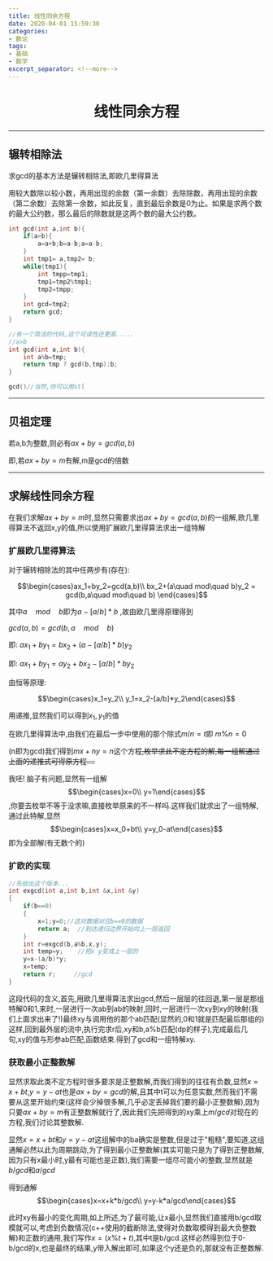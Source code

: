```yaml
---
title: 线性同余方程
date: 2020-04-01 15:59:30
categories:
- 数论
tags:
- 基础
- 数学
excerpt_separator: <!--more-->
---
```


# <center>线性同余方程</center>

------

## 辗转相除法

求gcd的基本方法是辗转相除法,即欧几里得算法

用较大数除以较小数，再用出现的余数（第一余数）去除除数，再用出现的余数（第二余数）去除第一余数，如此反复，直到最后余数是0为止。如果是求两个数的最大公约数，那么最后的除数就是这两个数的最大公约数。
<!--more-->
```cpp
int gcd(int a,int b){
	if(a>b){
		a=a+b;b=a-b;a=a-b;
    }
    int tmp1= a,tmp2= b;
    while(tmp1){
		int tmpp=tmp1;
        tmp1=tmp2%tmp1;
        tmp2=tmpp;
    }
    int gcd=tmp2;
    return gcd;
}
```

```cpp
//有一个简洁的代码,这个可读性还更高.....
//a>b
int gcd(int a,int b){
    int a%b=tmp;
	return tmp ? gcd(b,tmp):b;
}
```

```cpp
gcd()//当然,你可以用stl
```

------

## 贝祖定理

若a,b为整数,则必有$ax+by=gcd(a,b)$

即,若$ax+by=m$有解,m是gcd的倍数

-----

## 求解线性同余方程

在我们求解$ax+by=m$时,显然只需要求出$ax+by=gcd(a,b)$的一组解,欧几里得算法不返回x,y的值,所以使用扩展欧几里得算法求出一组特解

### 扩展欧几里得算法

对于辗转相除法的其中任两步有(存在):

$$\begin{cases}ax_1+by_2=gcd(a,b)\\ bx_2+(a\quad mod\quad b)y_2 = gcd(b,a\quad  mod\quad b) \end{cases}$$

其中$a\quad mod\quad b$即为$a-[a/b]*b$ ,故由欧几里得原理得到

$gcd(a,b) = gcd(b,a\quad mod \quad b)$

即:  $ax_1+by_1=bx_2+(a-[a/b]*b)y_2$

即:  $ax_1+by_1= ay_2+bx_2-[a/b]*by_2$

由恒等原理:

$$\begin{cases}x_1=y_2\\ y_1=x_2-[a/b]*y_2\end{cases}$$

用递推,显然我们可以得到$x_1,y_1$的值

在欧几里得算法中,由我们在最后一步中使用的那个除式$m/n=t$即 $m \% n=0$

(n即为gcd)我们得到$mx+ny=n$这个方程~~,枚举求此不定方程的解,每一组解通过上面的递推式可得原方程....~~

我呸! 脑子有问题,显然有一组解$$\begin{cases}x=0\\ y=1\end{cases}$$,你要去枚举不等于没求嘛,直接枚举原来的不一样吗.这样我们就求出了一组特解,通过此特解,显然$$\begin{cases}x=x_0+bt\\ y=y_0-at\end{cases}$$即为全部解(有无数个的)

### 扩欧的实现

```cpp
//先给出这个版本...
int exgcd(int a,int b,int &x,int &y)
{
    if(b==0)
    {
        x=1;y=0;//这对数据对应b==0的数据
        return a;  //到达递归边界开始向上一层返回
    }
    int r=exgcd(b,a%b,x,y);
    int temp=y;    //把x y变成上一层的
    y=x-(a/b)*y;
    x=temp;
    return r;     //gcd
}
```

这段代码的含义,首先,用欧几里得算法求出gcd,然后一层层的往回退,第一层是那组特解0和1,来时,一层进行一次ab到ab的映射,回时,一层进行一次xy到xy的映射(我们上面求出来了!)最终xy与调用他的那个ab匹配(显然的,0和1就是匹配最后那组的)这样,回到最外层的流中,执行完求r后,xy和b,a%b匹配(dp的样子),完成最后几句,xy的值与形参ab匹配,函数结束.得到了gcd和一组特解xy.

### 获取最小正整数解

显然求取此类不定方程时很多要求是正整数解,而我们得到的往往有负数,显然$x=x+bt$,$y=y-at$也是$ax+by=gcd$的解,且其中t可以为任意实数,然而我们不需要从这里开始约束(这样会少掉很多解,几乎必定丢掉我们要的最小正整数解),因为只要$ax+by=m$有正整数解就行了,因此我们先把得到的xy乘上$m/gcd$对现在的方程,我们讨论其整数解.

显然$x=x+bt$和$y=y-at$这组解中的ba确实是整数,但是过于"粗糙",要知道,这组通解必然以此为周期跳动,为了得到最小正整数解(其实可能只是为了得到正整数解,因为只有x最小时,y最有可能也是正数),我们需要一组尽可能小的整数,显然就是$b/gcd$和$a/gcd$

得到通解$$\begin{cases}x=x+k*b/gcd\\ y=y-k*a/gcd\end{cases}$$  

此时xy有最小的变化周期,如上所述,为了最可能,让x最小,显然我们直接用b/gcd取模就可以,考虑到负数情况(c++使用的截断除法,使得对负数取模得到最大负整数解)和正数的通用,我们写作$x=(x\%t+t)%t$,其中t是b/gcd.这样必然得到位于0-b/gcd的x,也是最终的结果,y带入解出即可,如果这个y还是负的,那就没有正整数解.

